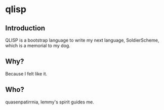 # qlisp

## Introduction

QLISP is a bootstrap language to write my next language, SoldierScheme, which is a memorial to my dog.

## Why?

Because I felt like it.

## Who?

quasenpatirrnia, lemmy's spirit guides me.
